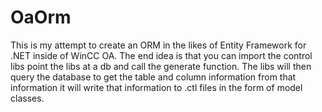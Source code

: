 # OaOrm

This is my attempt to create an ORM in the likes of Entity Framework for .NET inside of WinCC OA.  The end idea is that you can import the control libs
point the libs at a db and call the generate function.  The libs will then query the database to get the table and column information from
that information it will write that information to .ctl files in the form of model classes.
